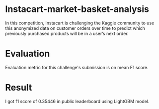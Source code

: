 # Instacart-market-basket-analysis
In this competition, Instacart is challenging the Kaggle community to use this anonymized data on customer orders over time to predict which previously purchased products will be in a user’s next order.

# Evaluation
Evaluation metric for this challenge's submission is on mean F1 score.

# Result
I got f1 score of 0.35446 in public leaderboard using LightGBM model.
